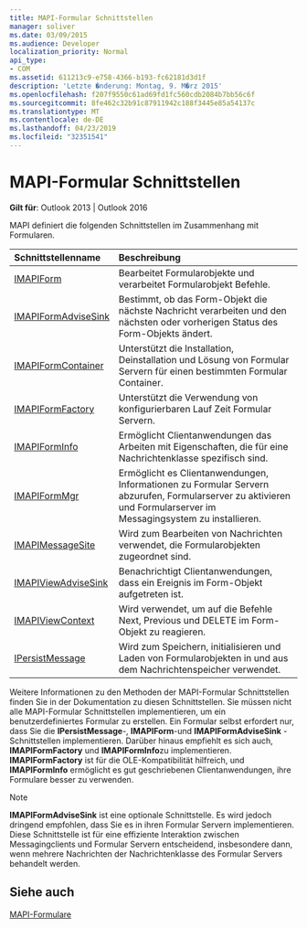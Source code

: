 ```yaml
---
title: MAPI-Formular Schnittstellen
manager: soliver
ms.date: 03/09/2015
ms.audience: Developer
localization_priority: Normal
api_type:
- COM
ms.assetid: 611213c9-e758-4366-b193-fc62181d3d1f
description: 'Letzte �nderung: Montag, 9. M�rz 2015'
ms.openlocfilehash: f207f9550c61ad69fd1fc560cdb2084b7bb56c6f
ms.sourcegitcommit: 8fe462c32b91c87911942c188f3445e85a54137c
ms.translationtype: MT
ms.contentlocale: de-DE
ms.lasthandoff: 04/23/2019
ms.locfileid: "32351541"
---
```

# <a name="mapi-form-interfaces"></a>MAPI-Formular Schnittstellen

  
  
**Gilt für**: Outlook 2013 | Outlook 2016 
  
MAPI definiert die folgenden Schnittstellen im Zusammenhang mit Formularen.
  
|**Schnittstellenname**|**Beschreibung**|
|:-----|:-----|
|[IMAPIForm](imapiformiunknown.md) <br/> |Bearbeitet Formularobjekte und verarbeitet Formularobjekt Befehle.  <br/> |
|[IMAPIFormAdviseSink](imapiformadvisesinkiunknown.md) <br/> |Bestimmt, ob das Form-Objekt die nächste Nachricht verarbeiten und den nächsten oder vorherigen Status des Form-Objekts ändert.  <br/> |
|[IMAPIFormContainer](imapiformcontaineriunknown.md) <br/> |Unterstützt die Installation, Deinstallation und Lösung von Formular Servern für einen bestimmten Formular Container.  <br/> |
|[IMAPIFormFactory](imapiformfactoryiunknown.md) <br/> |Unterstützt die Verwendung von konfigurierbaren Lauf Zeit Formular Servern.  <br/> |
|[IMAPIFormInfo](imapiforminfoimapiprop.md) <br/> |Ermöglicht Clientanwendungen das Arbeiten mit Eigenschaften, die für eine Nachrichtenklasse spezifisch sind.  <br/> |
|[IMAPIFormMgr](imapiformmgriunknown.md) <br/> |Ermöglicht es Clientanwendungen, Informationen zu Formular Servern abzurufen, Formularserver zu aktivieren und Formularserver im Messagingsystem zu installieren.  <br/> |
|[IMAPIMessageSite](imapimessagesiteiunknown.md) <br/> |Wird zum Bearbeiten von Nachrichten verwendet, die Formularobjekten zugeordnet sind.  <br/> |
|[IMAPIViewAdviseSink](imapiviewadvisesinkiunknown.md) <br/> |Benachrichtigt Clientanwendungen, dass ein Ereignis im Form-Objekt aufgetreten ist.  <br/> |
|[IMAPIViewContext](imapiviewcontextiunknown.md) <br/> |Wird verwendet, um auf die Befehle Next, Previous und DELETE im Form-Objekt zu reagieren.  <br/> |
|[IPersistMessage](ipersistmessageiunknown.md) <br/> |Wird zum Speichern, initialisieren und Laden von Formularobjekten in und aus dem Nachrichtenspeicher verwendet.  <br/> |
   
Weitere Informationen zu den Methoden der MAPI-Formular Schnittstellen finden Sie in der Dokumentation zu diesen Schnittstellen. Sie müssen nicht alle MAPI-Formular Schnittstellen implementieren, um ein benutzerdefiniertes Formular zu erstellen. Ein Formular selbst erfordert nur, dass Sie die **IPersistMessage**-, **IMAPIForm**-und **IMAPIFormAdviseSink** -Schnittstellen implementieren. Darüber hinaus empfiehlt es sich auch, **IMAPIFormFactory** und **IMAPIFormInfo**zu implementieren. **IMAPIFormFactory** ist für die OLE-Kompatibilität hilfreich, und **IMAPIFormInfo** ermöglicht es gut geschriebenen Clientanwendungen, ihre Formulare besser zu verwenden. 
  
> [!NOTE]
> **IMAPIFormAdviseSink** ist eine optionale Schnittstelle. Es wird jedoch dringend empfohlen, dass Sie es in ihren Formular Servern implementieren. Diese Schnittstelle ist für eine effiziente Interaktion zwischen Messagingclients und Formular Servern entscheidend, insbesondere dann, wenn mehrere Nachrichten der Nachrichtenklasse des Formular Servers behandelt werden. 
  
## <a name="see-also"></a>Siehe auch



[MAPI-Formulare](mapi-forms.md)

